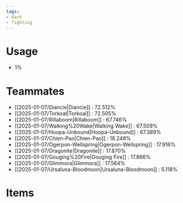 ```yaml
---
tags:
- dark
- fighting
---
```

# Usage
- 1%
# Teammates
- [[2025-01-07/Diancie|Diancie]] : 72.512%
- [[2025-01-07/Torkoal|Torkoal]] : 72.505%
- [[2025-01-07/Rillaboom|Rillaboom]] : 67.746%
- [[2025-01-07/Walking%20Wake|Walking Wake]] : 67.509%
- [[2025-01-07/Hoopa-Unbound|Hoopa-Unbound]] : 67.389%
- [[2025-01-07/Chien-Pao|Chien-Pao]] : 18.248%
- [[2025-01-07/Ogerpon-Wellspring|Ogerpon-Wellspring]] : 17.916%
- [[2025-01-07/Dragonite|Dragonite]] : 17.870%
- [[2025-01-07/Gouging%20Fire|Gouging Fire]] : 17.866%
- [[2025-01-07/Glimmora|Glimmora]] : 17.564%
- [[2025-01-07/Ursaluna-Bloodmoon|Ursaluna-Bloodmoon]] : 5.118%
# Items
